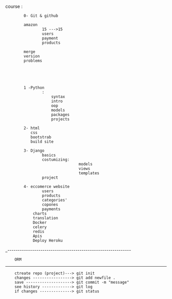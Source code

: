course :

            0- Git & github

            amazon
                    15 --->15
                    users
                    payment
                    products
                
            merge
            version
            problems





            1 -Python
                    :
                        syntax
                        intro
                        oop
                        models
                        packages
                        projects
        
            2- html
               css
               bootstrab
               build site 

            3- Django
                    basics
                    costumizing:
                                    models
                                    views
                                    templates
                    project
           
            4- eccomerce website
                    users
                    products
                    categories'
                    copones
                    payments
                charts
                translation
                Docker
                celery
                redis
                Apis
                Deploy Heroku

_------------------------------------------------------------


        ORM 
--------------------------------------------------------------


        ctreate repo (project)---> git init
        changes -----------------> git add newfile .
        save --------------------> git commit -m "message" 
        see history -------------> git log
        if changes --------------> git status












